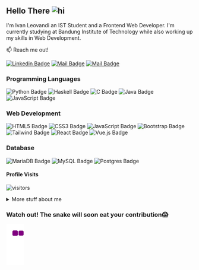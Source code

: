 ## Hello There <img src="https://user-images.githubusercontent.com/1303154/88677602-1635ba80-d120-11ea-84d8-d263ba5fc3c0.gif" width="28px" height="28px" alt="hi">

I'm Ivan Leovandi an IST Student and a Frontend Web Developer. I'm currently studying at Bandung Institute of Technology while also working up my skills in Web Development.

:mailbox: Reach me out!

[![Linkedin Badge](https://img.shields.io/badge/-IvanLeovandi-0e76a8?style=flat&labelColor=0e76a8&logo=linkedin&logoColor=white)](https://www.linkedin.com/in/ivanleovandi/) [![Mail Badge](https://img.shields.io/badge/-@ivanleovandi-e84393?style=flat&labelColor=e84393&logo=instagram&logoColor=white)](https://instagram.com/ivanleovandi) [![Mail Badge](https://img.shields.io/badge/-ivanleovandi-c0392b?style=flat&labelColor=c0392b&logo=gmail&logoColor=white)](mailto:ivanleovandi@gmail.com)


### Programming Languages
![Python Badge](https://img.shields.io/badge/Python-FFD43B?style=for-the-badge&logo=python&logoColor=blue)
![Haskell Badge](https://img.shields.io/badge/Haskell-5e5086?style=for-the-badge&logo=haskell&logoColor=white)
![C Badge](https://img.shields.io/badge/C-00599C?style=for-the-badge&logo=c&logoColor=white)
![Java Badge](https://img.shields.io/badge/Java-ED8B00?style=for-the-badge&logo=java&logoColor=white)
![JavaScript Badge](https://img.shields.io/badge/JavaScript-323330?style=for-the-badge&logo=javascript&logoColor=F7DF1E
)

### Web Development
![HTML5 Badge](https://img.shields.io/badge/HTML5-E34F26?style=for-the-badge&logo=html5&logoColor=white)
![CSS3 Badge](https://img.shields.io/badge/CSS3-1572B6?style=for-the-badge&logo=css3&logoColor=white)
![JavaScript Badge](https://img.shields.io/badge/JavaScript-323330?style=for-the-badge&logo=javascript&logoColor=F7DF1E)
![Bootstrap Badge](	https://img.shields.io/badge/Bootstrap-563D7C?style=for-the-badge&logo=bootstrap&logoColor=white)
![Tailwind Badge](https://img.shields.io/badge/Tailwind_CSS-38B2AC?style=for-the-badge&logo=tailwind-css&logoColor=white)
![React Badge](https://img.shields.io/badge/React-20232A?style=for-the-badge&logo=react&logoColor=61DAFB)
![Vue.js Badge](https://img.shields.io/badge/vuejs-%2335495e.svg?style=for-the-badge&logo=vuedotjs&logoColor=%234FC08D)

### Database
![MariaDB Badge](https://img.shields.io/badge/MariaDB-003545?style=for-the-badge&logo=mariadb&logoColor=white)
![MySQL Badge](https://img.shields.io/badge/MySQL-005C84?style=for-the-badge&logo=mysql&logoColor=white)
![Postgres Badge](https://img.shields.io/badge/postgres-%23316192.svg?style=for-the-badge&logo=postgresql&logoColor=white)
<br />

#### Profile Visits 

![visitors](https://visitor-badge.glitch.me/badge?page_id=IvanLeovandi.IvanLeovandi)

<details>
<summary>
  More stuff about me
</summary>

<br >

#### Coding Stats

<!--START_SECTION:waka-->

```text
Java         6 hrs 47 mins   █████████████▒░░░░░░░░░░░   53.69 %
JavaScript   5 hrs 15 mins   ██████████▒░░░░░░░░░░░░░░   41.58 %
HTML         30 mins         █░░░░░░░░░░░░░░░░░░░░░░░░   04.00 %
CSS          2 mins          ░░░░░░░░░░░░░░░░░░░░░░░░░   00.33 %
Other        2 mins          ░░░░░░░░░░░░░░░░░░░░░░░░░   00.27 %
```

<!--END_SECTION:waka-->

#### Github Stats

![IvanLeovandi's github stats](https://github-readme-stats.vercel.app/api?username=IvanLeovandi&count_private=true&theme=onedark&hide=issues)

[![Top Langs](https://github-readme-stats.vercel.app/api/top-langs/?username=IvanLeovandi&layout=compact&theme=onedark)](https://github.com/IvanLeovandi/github-readme-stats)


![Top Langs](https://github-readme-streak-stats.herokuapp.com/?user=IvanLeovandi&theme=onedark&hide_border=false)

</details>

### Watch out! The snake will soon eat your contribution😱
![snake gif](https://github.com/IvanLeovandi/IvanLeovandi/blob/output/github-contribution-grid-snake.gif)

